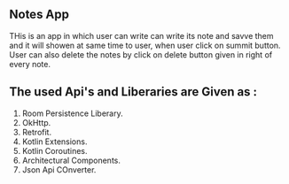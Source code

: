 ## Notes App

THis is an app in which user can write can write its note and savve them and it will showen at same time to user, when user click on summit button.
User can also delete the notes by click on delete button given in right of every note.

## The used Api's and Liberaries are Given as :

1. Room Persistence Liberary.
2. OkHttp.
3. Retrofit.
4. Kotlin Extensions.
5. Kotlin Coroutines.
6. Architectural Components.
7. Json Api COnverter.

